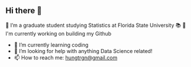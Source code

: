 ## Hi there 👋

<!--
**hungtran1511/hungtran1511** is a ✨ _special_ ✨ repository because its `README.md` (this file) appears on your GitHub profile.

Here are some ideas to get you started:

- 🔭 I’m currently working on ...
- 🌱 I’m currently learning ...
- 👯 I’m looking to collaborate on ...
- 🤔 I’m looking for help with ...
- 💬 Ask me about ...
- 📫 How to reach me: ...
- 😄 Pronouns: ...
- ⚡ Fun fact: ...
-->
🔭 I’m a graduate student studying Statistics at Florida State University 📚
📖 I'm currently working on building my Github
- 🌱 I’m currently learning coding
- 🤔 I’m looking for help with anything Data Science related!
- 📫 How to reach me: hungtrgn@gmail.com
